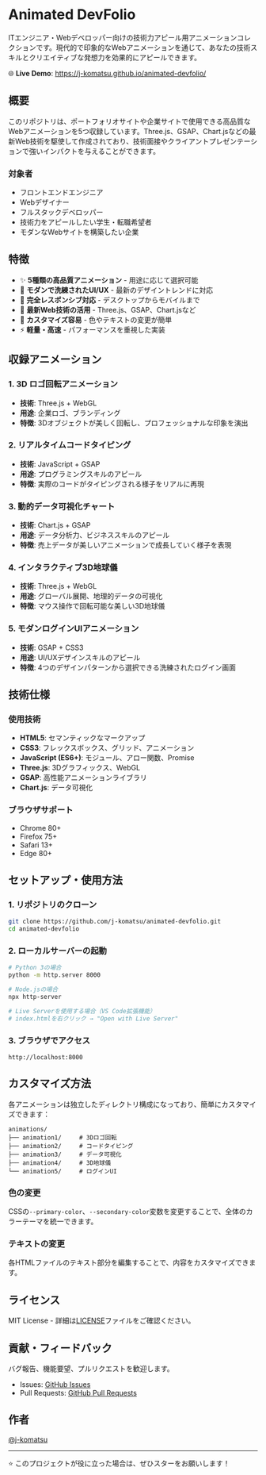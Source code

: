 # Animated DevFolio

ITエンジニア・Webデベロッパー向けの技術力アピール用アニメーションコレクションです。現代的で印象的なWebアニメーションを通じて、あなたの技術スキルとクリエイティブな発想力を効果的にアピールできます。

🌐 **Live Demo**: https://j-komatsu.github.io/animated-devfolio/

## 概要

このリポジトリは、ポートフォリオサイトや企業サイトで使用できる高品質なWebアニメーションを5つ収録しています。Three.js、GSAP、Chart.jsなどの最新Web技術を駆使して作成されており、技術面接やクライアントプレゼンテーションで強いインパクトを与えることができます。

### 対象者
- フロントエンドエンジニア
- Webデザイナー
- フルスタックデベロッパー
- 技術力をアピールしたい学生・転職希望者
- モダンなWebサイトを構築したい企業

## 特徴

- ✨ **5種類の高品質アニメーション** - 用途に応じて選択可能
- 🎨 **モダンで洗練されたUI/UX** - 最新のデザイントレンドに対応
- 📱 **完全レスポンシブ対応** - デスクトップからモバイルまで
- 🚀 **最新Web技術の活用** - Three.js、GSAP、Chart.jsなど
- 🔧 **カスタマイズ容易** - 色やテキストの変更が簡単
- ⚡ **軽量・高速** - パフォーマンスを重視した実装

## 収録アニメーション

### 1. 3D ロゴ回転アニメーション
- **技術**: Three.js + WebGL
- **用途**: 企業ロゴ、ブランディング
- **特徴**: 3Dオブジェクトが美しく回転し、プロフェッショナルな印象を演出

### 2. リアルタイムコードタイピング
- **技術**: JavaScript + GSAP
- **用途**: プログラミングスキルのアピール
- **特徴**: 実際のコードがタイピングされる様子をリアルに再現

### 3. 動的データ可視化チャート
- **技術**: Chart.js + GSAP
- **用途**: データ分析力、ビジネススキルのアピール
- **特徴**: 売上データが美しいアニメーションで成長していく様子を表現

### 4. インタラクティブ3D地球儀
- **技術**: Three.js + WebGL
- **用途**: グローバル展開、地理的データの可視化
- **特徴**: マウス操作で回転可能な美しい3D地球儀

### 5. モダンログインUIアニメーション
- **技術**: GSAP + CSS3
- **用途**: UI/UXデザインスキルのアピール
- **特徴**: 4つのデザインパターンから選択できる洗練されたログイン画面

## 技術仕様

### 使用技術
- **HTML5**: セマンティックなマークアップ
- **CSS3**: フレックスボックス、グリッド、アニメーション
- **JavaScript (ES6+)**: モジュール、アロー関数、Promise
- **Three.js**: 3Dグラフィックス、WebGL
- **GSAP**: 高性能アニメーションライブラリ
- **Chart.js**: データ可視化

### ブラウザサポート
- Chrome 80+
- Firefox 75+
- Safari 13+
- Edge 80+

## セットアップ・使用方法

### 1. リポジトリのクローン
```bash
git clone https://github.com/j-komatsu/animated-devfolio.git
cd animated-devfolio
```

### 2. ローカルサーバーの起動
```bash
# Python 3の場合
python -m http.server 8000

# Node.jsの場合
npx http-server

# Live Serverを使用する場合（VS Code拡張機能）
# index.htmlを右クリック → "Open with Live Server"
```

### 3. ブラウザでアクセス
```
http://localhost:8000
```

## カスタマイズ方法

各アニメーションは独立したディレクトリ構成になっており、簡単にカスタマイズできます：

```
animations/
├── animation1/     # 3Dロゴ回転
├── animation2/     # コードタイピング
├── animation3/     # データ可視化
├── animation4/     # 3D地球儀
└── animation5/     # ログインUI
```

### 色の変更
CSSの`--primary-color`、`--secondary-color`変数を変更することで、全体のカラーテーマを統一できます。

### テキストの変更
各HTMLファイルのテキスト部分を編集することで、内容をカスタマイズできます。

## ライセンス

MIT License - 詳細は[LICENSE](LICENSE)ファイルをご確認ください。

## 貢献・フィードバック

バグ報告、機能要望、プルリクエストを歓迎します。
- Issues: [GitHub Issues](https://github.com/j-komatsu/animated-devfolio/issues)
- Pull Requests: [GitHub Pull Requests](https://github.com/j-komatsu/animated-devfolio/pulls)

## 作者

[@j-komatsu](https://github.com/j-komatsu)

---

⭐ このプロジェクトが役に立った場合は、ぜひスターをお願いします！
